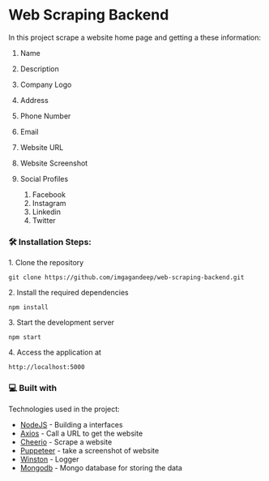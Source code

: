 # Web Scraping Backend

In this project scrape a website home page and getting a these information:

1. Name
2. Description
3. Company Logo
4. Address
5. Phone Number
6. Email
7. Website URL
8. Website Screenshot
9. Social Profiles

    1. Facebook
    2. Instagram
    3. Linkedin
    4. Twitter

<h3>🛠️ Installation Steps:</h3>

<p>1. Clone the repository</p>

```
git clone https://github.com/imgagandeep/web-scraping-backend.git
```

<p>2. Install the required dependencies </p>

```
npm install
```

<p>3. Start the development server</p>

```
npm start
```

<p>4. Access the application at</p>

```
http://localhost:5000
```

<h3>💻 Built with</h3>

Technologies used in the project:

-   [NodeJS](#) - Building a interfaces
-   [Axios](#) - Call a URL to get the website
-   [Cheerio](#) - Scrape a website
-   [Puppeteer](#) - take a screenshot of website
-   [Winston](#) - Logger
-   [Mongodb](#) - Mongo database for storing the data
